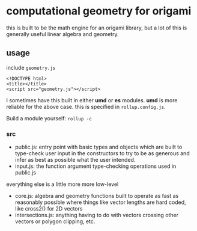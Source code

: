 # computational geometry for origami

this is built to be the math engine for an origami library, but a lot of this is generally useful linear algebra and geometry.

## usage

include `geometry.js`

```
<!DOCTYPE html>
<title></title>
<script src="geometry.js"></script>
```

I sometimes have this built in either **umd** or **es** modules. **umd** is more reliable for the above case. this is specified in `rollup.config.js`.

Build a module yourself: `rollup -c`

### src

* public.js: entry point with basic types and objects which are built to type-check user input in the constructors to try to be as generous and infer as best as possible what the user intended.
* input.js: the function argument type-checking operations used in public.js

everything else is a little more more low-level

* core.js: algebra and geometry functions built to operate as fast as reasonably possible where things like vector lengths are hard coded, like cross2() for 2D vectors
* intersections.js: anything having to do with vectors crossing other vectors or polygon clipping, etc.
